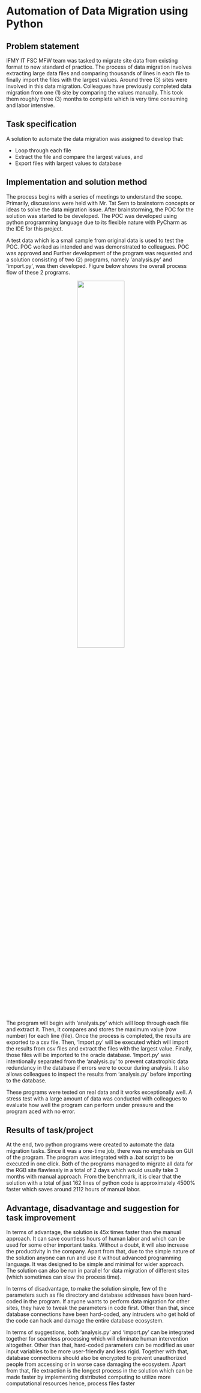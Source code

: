 # Automation of Data Migration using Python
## Problem statement
IFMY IT FSC MFW team was tasked to migrate site data from existing format to new standard of practice. The process of data migration involves extracting large data files and comparing thousands of lines in each file to finally import the files with the largest values. Around three (3) sites were involved in this data migration. Colleagues have previously completed data migration from one (1) site by comparing the values manually. This took them roughly three (3) months to complete which is very time consuming and labor intensive.

## Task specification
A solution to automate the data migration was assigned to develop that:
* Loop through each file
* Extract the file and compare the largest values, and
* Export files with largest values to database

## Implementation and solution method
The process begins with a series of meetings to understand the scope. Primarily, discussions were held with Mr. Tat Sern to brainstorm concepts or ideas to solve the data migration issue. After brainstorming, the POC for the solution was started to be developed. The POC was developed using python programming language due to its flexible nature with PyCharm as the IDE for this project. 

A test data which is a small sample from original data is used to test the POC. POC worked as intended and was demonstrated to colleagues. POC was approved and Further development of the program was requested and a solution consisting of two (2) programs, namely 'analysis.py' and 'import.py', was then developed. Figure below shows the overall process flow of these 2 programs.
<p align="center" width="100%">
    <img width="50%" src="https://user-images.githubusercontent.com/55419300/230011760-9c9a5f50-1d4f-44eb-b0ca-e395d5a07060.png">
</p>
The program will begin with ‘analysis.py’ which will loop through each file and extract it. Then, it compares and stores the maximum value (row number) for each line (file). Once the process is completed, the results are exported to a csv file. Then, ‘import.py’ will be executed which will import the results from csv files and extract the files with the largest value. Finally, those files will be imported to the oracle database. ‘Import.py’ was intentionally separated from the ‘analysis.py’ to prevent catastrophic data redundancy in the database if errors were to occur during analysis. It also allows colleagues to inspect the results from ‘analysis.py’ before importing to the database. 

These programs were tested on real data and it works exceptionally well. A stress test with a large amount of data was conducted with colleagues to evaluate how well the program can perform under pressure and the program aced with no error.

## Results of task/project
At the end, two python programs were created to automate the data migration tasks. Since it was a one-time job, there was no emphasis on GUI of the program. The program was integrated with a .bat script to be executed in one click. 
Both of the programs managed to migrate all data for the RGB site flawlessly in a total of 2 days which would usually take 3 months with manual approach. From the benchmark, it is clear that the solution with a total of just 162 lines of python code is approximately 4500% faster which saves around 2112 hours of manual labor.

## Advantage, disadvantage and suggestion for task improvement
In terms of advantage, the solution is 45x times faster than the manual approach. It can save countless hours of human labor and which can be used for some other important tasks. Without a doubt, it will also increase the productivity in the company. Apart from that, due to the simple nature of the solution anyone can run and use it without advanced programming language. It was designed to be simple and minimal for wider approach. The solution can also be run in parallel for data migration of different sites (which sometimes can slow the process time).

In terms of disadvantage, to make the solution simple, few of the parameters such as file directory and database addresses have been hard-coded in the program. If anyone wants to perform data migration for other sites, they have to tweak the parameters in code first. Other than that, since database connections have been hard-coded, any intruders who get hold of the code can hack and damage the entire database ecosystem.

In terms of suggestions, both ‘analysis.py’ and ‘import.py’ can be integrated together for seamless processing which will eliminate human intervention altogether. Other than that, hard-coded parameters can be modified as user input variables to be more user-friendly and less rigid. Together with that, database connections should also be encrypted to prevent unauthorized people from accessing or in worse case damaging the ecosystem. Apart from that, file extraction is the longest process in the solution which can be made faster by implementing distributed computing to utilize more computational resources hence, process files faster
